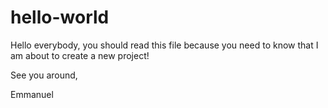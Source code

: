 # hello-world

Hello everybody,
you should read this file because you need to know that I am about to create a new project!

See you around,

Emmanuel
